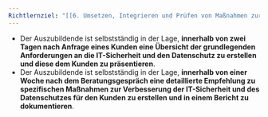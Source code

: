 ```yaml
---
Richtlernziel: "[[6. Umsetzen, Integrieren und Prüfen von Maßnahmen zur IT-Sicherheit und zum Datenschutz]]"
---
```

- Der Auszubildende ist selbstständig in der Lage, **innerhalb von zwei Tagen nach Anfrage eines Kunden eine Übersicht der grundlegenden Anforderungen an die IT-Sicherheit und den Datenschutz zu erstellen und diese dem Kunden zu präsentieren**.
- Der Auszubildende ist selbstständig in der Lage, **innerhalb von einer Woche nach dem Beratungsgespräch eine detaillierte Empfehlung zu spezifischen Maßnahmen zur Verbesserung der IT-Sicherheit und des Datenschutzes für den Kunden zu erstellen und in einem Bericht zu dokumentieren**.